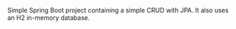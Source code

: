 Simple Spring Boot project containing a simple CRUD with JPA. It also uses an H2 in-memory database.
